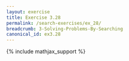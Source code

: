 ```yaml
---
layout: exercise
title: Exercise 3.28
permalink: /search-exercises/ex_28/
breadcrumb: 3-Solving-Problems-By-Searching
canonical_id: ex3.28
---
```


{% include mathjax_support %}
